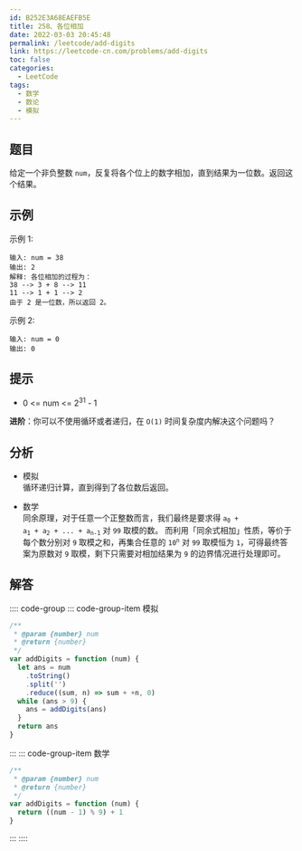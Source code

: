 ```yaml
---
id: B252E3A68EAEFB5E
title: 258、各位相加
date: 2022-03-03 20:45:48
permalink: /leetcode/add-digits
link: https://leetcode-cn.com/problems/add-digits
toc: false
categories:
  - LeetCode
tags:
  - 数学
  - 数论
  - 模拟
---
```


<Level type='easy'/>

## 题目

给定一个非负整数 `num`，反复将各个位上的数字相加，直到结果为一位数。返回这个结果。

## 示例

示例 1:

```text
输入: num = 38
输出: 2
解释: 各位相加的过程为：
38 --> 3 + 8 --> 11
11 --> 1 + 1 --> 2
由于 2 是一位数，所以返回 2。
```

示例 2:

```text
输入: num = 0
输出: 0
```

## 提示

- 0 <= num <= 2<sup>31</sup> - 1

**进阶**：你可以不使用循环或者递归，在 `O(1)` 时间复杂度内解决这个问题吗？

## 分析

- 模拟  
  循环递归计算，直到得到了各位数后返回。

- 数学  
  同余原理，对于任意一个正整数而言，我们最终是要求得 <code>a<sub>0</sub> + a<sub>1</sub> + a<sub>2</sub> + ... + a<sub>n-1</sub></code> 对 `99` 取模的数。 而利用「同余式相加」性质，等价于每个数分别对 `9` 取模之和，再集合任意的 <code>10<sup>n</sup></code> 对 `99` 取模恒为 `1`，可得最终答案为原数对 `9` 取模，剩下只需要对相加结果为 `9` 的边界情况进行处理即可。

## 解答

:::: code-group
::: code-group-item 模拟

```javascript
/**
 * @param {number} num
 * @return {number}
 */
var addDigits = function (num) {
  let ans = num
    .toString()
    .split('')
    .reduce((sum, n) => sum + +n, 0)
  while (ans > 9) {
    ans = addDigits(ans)
  }
  return ans
}
```

:::
::: code-group-item 数学

```javascript
/**
 * @param {number} num
 * @return {number}
 */
var addDigits = function (num) {
  return ((num - 1) % 9) + 1
}
```

:::
::::
